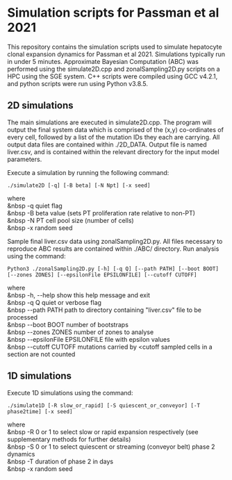 # Simulation scripts for Passman et al 2021

This repository contains the simulation scripts used to simulate hepatocyte clonal expansion dynamics for Passman et al 2021. Simulations typically run in under 5 minutes. Approximate Bayesian Computation (ABC) was performed using the simulate2D.cpp and zonalSampling2D.py scripts on a HPC using the SGE system. C++ scripts were compiled using GCC v4.2.1, and python scripts were run using Python v3.8.5.


## 2D simulations

The main simulations are executed in simulate2D.cpp. The program will output the final system data which is comprised of the (x,y) co-ordinates of every cell, followed by a list of the mutation IDs they each are carrying. All output data files are contained within ./2D_DATA. Output file is named liver.csv, and is contained within the relevant directory for the input model parameters.

Execute a simulation by running the following command:

```
./simulate2D [-q] [-B beta] [-N Npt] [-x seed]
```

where\
&nbsp  -q	quiet flag\
&nbsp  -B	beta value (sets PT proliferation rate relative to non-PT)\
&nbsp  -N	PT cell pool size (number of cells)\
&nbsp  -x	random seed


Sample final liver.csv data using zonalSampling2D.py. All files necessary to reproduce ABC results are contained within ./ABC/ directory. Run analysis using the command:

```
Python3 ./zonalSampling2D.py [-h] [-q Q] [--path PATH] [--boot BOOT] [--zones ZONES] [--epsilonFile EPSILONFILE] [--cutoff CUTOFF]
```

where\
&nbsp  -h, --help	show this help message and exit\
&nbsp  -q Q                  quiet or verbose flag\
&nbsp  --path PATH           path to directory containing "liver.csv" file to be processed\
&nbsp  --boot BOOT           number of bootstraps\
&nbsp  --zones ZONES         number of zones to analyse\
&nbsp  --epsilonFile EPSILONFILE	file with epsilon values\
&nbsp  --cutoff CUTOFF       mutations carried by <cutoff sampled cells in a section are not counted


## 1D simulations

Execute 1D simulations using the command:

```
./simulate1D [-R slow_or_rapid] [-S quiescent_or_conveyor] [-T phase2time] [-x seed]
```

where\
&nbsp  -R	0 or 1 to select slow or rapid expansion respectively (see supplementary methods for further details)\
&nbsp  -S	0 or 1 to select quiescent or streaming (conveyor belt) phase 2 dynamics\
&nbsp  -T	duration of phase 2 in days\
&nbsp  -x	random seed



